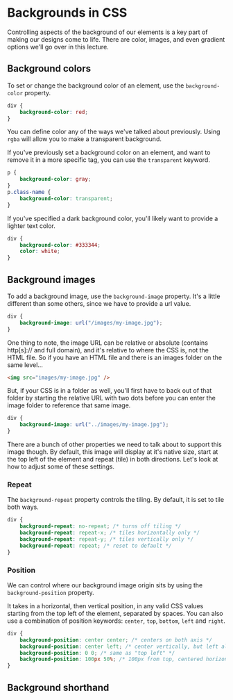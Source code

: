 # Backgrounds in CSS

Controlling aspects of the background of our elements is a key part of making our designs come to life. There are color, images, and even gradient options we'll go over in this lecture.

## Background colors

To set or change the background color of an element, use the `background-color` property.

```css
div {
    background-color: red;
}
```

You can define color any of the ways we've talked about previously. Using `rgba` will allow you to make a transparent background.

If you've previously set a background color on an element, and want to remove it in a more specific tag, you can use the `transparent` keyword.

```css
p {
    background-color: gray;
}
p.class-name {
    background-color: transparent;
}
```

If you've specified a dark background color, you'll likely want to provide a lighter text color.

```css
div {
    background-color: #333344;
    color: white;
}
```

## Background images

To add a background image, use the `background-image` property. It's a little different than some others, since we have to provide a url value.

```css
div {
    background-image: url("/images/my-image.jpg");
}
```

One thing to note, the image URL can be relative or absolute (contains http[s]:// and full domain), and it's relative to where the CSS is, not the HTML file. So if you have an HTML file and there is an images folder on the same level...

```html
<img src="images/my-image.jpg" />
```

But, if your CSS is in a folder as well, you'll first have to back out of that folder by starting the relative URL with two dots before you can enter the image folder to reference that same image.

```css
div {
    background-image: url("../images/my-image.jpg");
}
```

There are a bunch of other properties we need to talk about to support this image though. By default, this image will display at it's native size, start at the top left of the element and repeat (tile) in both directions. Let's look at how to adjust some of these settings.

### Repeat

The `background-repeat` property controls the tiling. By default, it is set to tile both ways. 

```css
div {
    background-repeat: no-repeat; /* turns off tiling */
    background-repeat: repeat-x; /* tiles horizontally only */
    background-repeat: repeat-y; /* tiles vertically only */
    background-repeat: repeat; /* reset to default */
}
```

### Position

We can control where our background image origin sits by using the `background-position` property.

It takes in a horizontal, then vertical position, in any valid CSS values starting from the top left of the element, separated by spaces. You can also use a combination of position keywords: `center`, `top`, `bottom`, `left` and `right`.

```css
div {
    background-position: center center; /* centers on both axis */
    background-position: center left; /* center vertically, but left align horizontally */
    background-position: 0 0; /* same as "top left" */
    background-position: 100px 50%; /* 100px from top, centered horizontally  */
}
```

## Background shorthand

<!--



Background-position
Now you’ve added your image and controlled how it tiles, you
want to control where it’s placed within the tag. To do this you use
“background-position”.
This takes two values, the first being the “x” direction (across the page)
and the second being the “y” direction (down the page).
If you want to move it 20px across the page, then 40px down the page
you can do:
header {
background-position: 20px 40px;
}
There are some cheats if you want to do things like place it in the top,
left, bottom, right or center of the tag. For instance, if you want to place
it on the right hand side in the center you can add in:
header {
background-position: right center;
}
If you want to place it right in the middle of the tag, you can put it in
the center horizontally and in the center vertically:
header {
background-position: center center;
}
Chapter 5 103
You can also use percentages, if you want to be specific. For instance
you can move it 80 percent across and 20 percent down by adding in:
header {
background-position: 80% 20%;
}
Background-size
You can also control how the background image is sized by using the
background-size rule. This also takes two values — the horizontal size
(“x”) then the vertical size (“y”) — just like with background-position:
header {
background-size: 200px 100px;
}
This will make your background image 200px across by 100px down.
Blurry backgrounds and retina screens
If you’re on a retina screen, for instance on a new iPhone or a new
MacBook, you may notice your background images looking blurry
by default.
104 Learn to Code Now
Non-retina screens have three sub-pixels per pixel (one red, one green
and one blue sub-pixel, remember the hex colors!). On retina screens,
to make the screen look crisper, they have 12 sub-pixels per pixel (four
red, four green and four blue).
With images, each pixel always has three sub-pixels, so when you view
a “normal” image on a retina screen, it’ll look a bit blurry. To fix this
we need to double the size of the image to give it more definition on
those screens.
One good technique to do this is, if we’re making an image that would
fill 300px by 200px on a retina screen, we export the image from
Photoshop or Sketch as twice the size (600px by 400px), then in our
CSS, we make it half the size again to give it a higher density of pixels:
header {
background-size: 300px 200px;
}
Exporting the image at double size and halving the size in CSS will
stop any blurring.
Stretch the background
There are some special values in the background-size rule we can use
if we don’t know the specific size the image is meant to be.
Chapter 5 105
Sometimes we might want to stretch our background image to
completely fill the tag’s background at any size, as we might not know
how wide the header is or how high the section tag.
If we’re not too precious about the edges of the image, we might want
to crop some of the background image. To do this, we add in:
header {
background-size: cover;
}
If we do want to keep the whole image with no cropping, but resize to
fit, we can add in:
header {
background-size: contain;
}
Both “cover” and “contain” are special values for background-size
that we can use to great effect.
Parallax effect by fixing the background
to the browser
Usually when we place a background image, it stays with the tag when
we scroll up and down the page.
106 Learn to Code Now
In some circumstances, we might want to attach the background image
to the browser itself, rather than the tag. Why? Sometimes we might
want to add in a “wipe” effect on the background. Some designers call
this the parallax effect. It’s a pretty basic version of parallax but it can
be highly effective.
To add it in we use a new rule called “background-attachment” as
we’re changing where the background is attached (the browser rather
than the tag):
header {
background-attachment: fixed;
}
Combining them all together
We can combine all the background rules together to get some
decent effects:
header {
background-color: #9900ff;
background-image: url(field.jpg);
background-repeat: no-repeat;
background-position: center top;
background-size: cover;
background-attachment: fixed;
}
Chapter 5 107
This will give us a background which is the image “field.jpg”, not
repeated, positioned in the top center, stretched and fixed to the
browser scroll.
Background gradients
One last thing we can add into our backgrounds is a gradient. Weirdly
this doesn’t use “background-color”, as that can only take solid colors.
We have to use “background-image” to do this. Bit of a strange one, but
hey, that’s what we were given, so let’s do it.
To keep this simple, we’re going to use the default colors like “red”
and “yellow” rather than hex values. We can use hex values in our code
though.
Let’s say we want to add a gradient of yellow to red that goes across the
page, we can add it in as:
header {
background-image: linear-gradient(90deg, yellow, red);
}
Bit more complicated than usual, but it should read fairly well. We’re
adding a background image that isn’t a URL as usual, but a linear
gradient that goes at a 90 degree (or “90deg”) angle from left to right,
starting at yellow and ending at red.
108 Learn to Code Now
The commonly used degrees for web design are:
0deg from top to bottom
90deg from left to right
180deg from bottom to top
270deg from right to left
We can add multiple colors into our gradient. Let’s say we want to have
a gradient that starts at the top as red, goes to pink, then goes to white
at the bottom:
header {
background-image: linear-gradient(0deg, red, pink,
white);
}
Remember we can be more particular with our colors by using hex
values instead of default colors:
header {
background-image: linear-gradient(30deg, #000000,
#666666);
} -->
